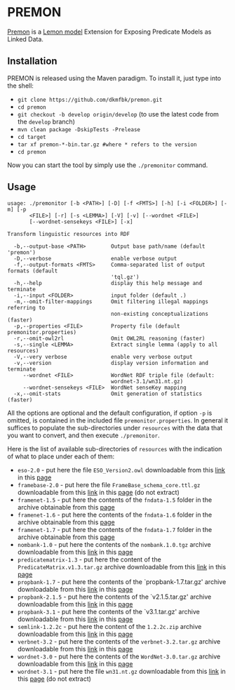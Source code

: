 # PREMON

[Premon](http://premon.fbk.eu) is a [Lemon model](http://lemon-model.net/index.php) Extension for Exposing Predicate Models as Linked Data.

## Installation

PREMON is released using the Maven paradigm. To install it, just type into the shell:
* `git clone https://github.com/dkmfbk/premon.git`
* `cd premon`
* `git checkout -b develop origin/develop` (to use the latest code from the `develop` branch)
* `mvn clean package -DskipTests -Prelease`
* `cd target`
* `tar xf premon-*-bin.tar.gz #where * refers to the version`
* `cd premon`

Now you can start the tool by simply use the `./premonitor` command.

## Usage

```
usage: ./premonitor [-b <PATH>] [-D] [-f <FMTS>] [-h] [-i <FOLDER>] [-m] [-p
       <FILE>] [-r] [-s <LEMMA>] [-V] [-v] [--wordnet <FILE>]
       [--wordnet-sensekeys <FILE>] [-x]

Transform linguistic resources into RDF

  -b,--output-base <PATH>        Output base path/name (default 'premon')
  -D,--verbose                   enable verbose output
  -f,--output-formats <FMTS>     Comma-separated list of output formats (default
                                 'tql.gz')
  -h,--help                      display this help message and terminate
  -i,--input <FOLDER>            input folder (default .)
  -m,--omit-filter-mappings      Omit filtering illegal mappings referring to
                                 non-existing conceptualizations (faster)
  -p,--properties <FILE>         Property file (default premonitor.properties)
  -r,--omit-owl2rl               Omit OWL2RL reasoning (faster)
  -s,--single <LEMMA>            Extract single lemma (apply to all resources)
  -V,--very verbose              enable very verbose output
  -v,--version                   display version information and terminate
     --wordnet <FILE>            WordNet RDF triple file (default:
                                 wordnet-3.1/wn31.nt.gz)
     --wordnet-sensekeys <FILE>  WordNet senseKey mapping
  -x,--omit-stats                Omit generation of statistics (faster)
```

All the options are optional and the default configuration, if option `-p` is omitted, is contained in the included file `premonitor.properties`. In general it suffices to populate the sub-directories under `resources` with the data that you want to convert, and then execute `./premonitor`.

Here is the list of available sub-directories of `resources` with the indication of what to place under each of them:

  * `eso-2.0` - put here the file `ESO_Version2.owl` downloadable from this [link](https://github.com/newsreader/eso/blob/master/ESO_Version2.owl) in this [page](https://github.com/newsreader/eso/)
  * `framebase-2.0` - put here the file `FrameBase_schema_core.ttl.gz` downloadable from this [link](http://www.framebase.org/files/data/dump/schema/FrameBase_schema_core.ttl.gz) in this [page](http://www.framebase.org/data/) (do not extract)
  * `framenet-1.5` - put here the contents of the `fndata-1.5` folder in the archive obtainable from this  [page](https://framenet.icsi.berkeley.edu/fndrupal/framenet_request_data)
  * `framenet-1.6` - put here the contents of the `fndata-1.6` folder in the archive obtainable from this [page](https://framenet.icsi.berkeley.edu/fndrupal/framenet_request_data)
  * `framenet-1.7` - put here the contents of the `fndata-1.7` folder in the archive obtainable from this [page](https://framenet.icsi.berkeley.edu/fndrupal/framenet_request_data)
  * `nombank-1.0` - put here the contents of the `nombank.1.0.tgz` archive downloadable from this [link](http://nlp.cs.nyu.edu/meyers/nombank/nombank.1.0.tgz) in this [page](http://nlp.cs.nyu.edu/meyers/NomBank.html)
  * `predicatematrix-1.3` - put here the content of the `PredicateMatrix.v1.3.tar.gz` archive downloadable from this [link](http://adimen.si.ehu.es/web/files/PredicateMatrix/PredicateMatrix.v1.3.tar.gz) in this [page](http://adimen.si.ehu.es/web/PredicateMatrix/)
  * `propbank-1.7` - put here the contents of the `propbank-1.7.tar.gz' archive downloadable from this [link](http://verbs.colorado.edu/verb-index/pb/propbank-1.7.tar.gz) in this [page](http://verbs.colorado.edu/verb-index/index.php)
  * `propbank-2.1.5` - put here the contents of the `v2.1.5.tar.gz' archive downloadable from this [link](https://github.com/propbank/propbank-frames/archive/v2.1.5.tar.gz) in this [page](https://github.com/propbank/propbank-frames/releases/tag/v2.1.5)
  * `propbank-3.1` - put here the contents of the `v3.1.tar.gz' archive downloadable from this [link](https://github.com/propbank/propbank-frames/archive/v3.1.tar.gz) in this [page](https://github.com/propbank/propbank-frames/releases/tag/v3.1)
  * `semlink-1.2.2c` - put here the content of the `1.2.2c.zip` archive downloadable from this [link](https://verbs.colorado.edu/semlink/versions/1.2.2c.zip) in this [page](https://verbs.colorado.edu/semlink/)
  * `verbnet-3.2` - put here the contents of the `verbnet-3.2.tar.gz` archive downloadable from this  [link](http://verbs.colorado.edu/verb-index/vn/verbnet-3.2.tar.gz) in this [page](http://verbs.colorado.edu/verbnet_downloads/downloads.html)
  * `wordnet-3.0` - put here the contents of the `WordNet-3.0.tar.gz` archive downloadable from this [link](http://wordnetcode.princeton.edu/3.0/WordNet-3.0.tar.gz) in this [page](https://wordnet.princeton.edu/wordnet/download/current-version/)
  * `wordnet-3.1` - put here the file `wn31.nt.gz` downloadable from this [link](http://wordnet-rdf.princeton.edu/wn31.nt.gz) in this [page](http://wordnet-rdf.princeton.edu/) (do not extract)

